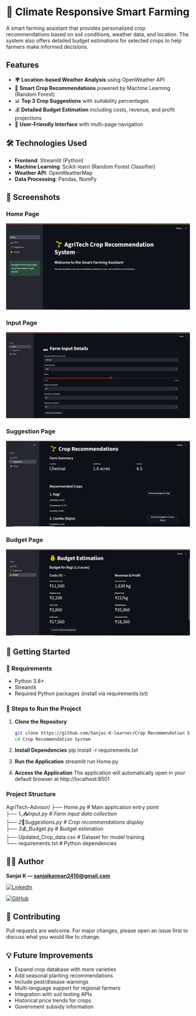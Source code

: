# 🌱 Climate Responsive Smart Farming

A smart farming assistant that provides personalized crop recommendations based on soil conditions, weather data, and location. The system also offers detailed budget estimations for selected crops to help farmers make informed decisions.

## Features

- 🌍 **Location-based Weather Analysis** using OpenWeather API
- 🌱 **Smart Crop Recommendations** powered by Machine Learning (Random Forest)
- 📊 **Top 3 Crop Suggestions** with suitability percentages
- 💰 **Detailed Budget Estimation** including costs, revenue, and profit projections
- 📱 **User-Friendly Interface** with multi-page navigation

## 🛠️ Technologies Used

- **Frontend**: Streamlit (Python)
- **Machine Learning**: Scikit-learn (Random Forest Classifier)
- **Weather API**: OpenWeatherMap
- **Data Processing**: Pandas, NumPy

## 📸 Screenshots
###                                                         Home Page
![Homepage](https://github.com/Sanjai-K-learner/Crop-Recommendation-System/blob/main/pages/HomePage.PNG)
###                                                         Input Page
![Input Page](https://github.com/Sanjai-K-learner/Crop-Recommendation-System/blob/main/pages/InputPage.PNG)
###                                                         Suggestion Page
![Suggestion](https://github.com/Sanjai-K-learner/Crop-Recommendation-System/blob/main/pages/SuggestionPage.PNG)
###                                                         Budget Page
![Budget](https://github.com/Sanjai-K-learner/Crop-Recommendation-System/blob/main/pages/BudgetPage.PNG)

## 🏁 Getting Started

### 🔧 Requirements
- Python 3.8+
- Streamlit
- Required Python packages (install via requirements.txt)

### 🚀 Steps to Run the Project

1. **Clone the Repository**
     ```bash
   git clone https://github.com/Sanjai-K-learner/Crop Recommendation System.git
   cd Crop Recommendation System
   
2. **Install Dependencies**
    pip install -r requirements.txt
   
3. **Run the Application**
     streamlit run Home.py
   
4. **Access the Application**
    The application will automatically open in your default browser at           http://localhost:8501

### Project Structure

AgriTech-Advisor/
├── Home.py                 # Main application entry point<br>
├── 1_📥_Input.py           # Farm input data collection<br>
├── 2_🌱_Suggestions.py     # Crop recommendations display<br>
├── 3_💰_Budget.py          # Budget estimation<br>
├── Updated_Crop_data.csv   # Dataset for model training<br>
└── requirements.txt        # Python dependencies<br>


## 👨‍💻 Author
**Sanjai K — sanjaikannan2410@gmail.com**

[![LinkedIn](https://img.shields.io/badge/-LinkedIn-0A66C2?logo=linkedin&logoColor=white&style=flat-square)](https://www.linkedin.com/in/sanjai-k-5b1206299/) 

[![GitHub](https://img.shields.io/badge/-GitHub-100000?logo=github&logoColor=white&style=flat-square)](https://github.com/Sanjai-K-learner)

## 🤝 Contributing
Pull requests are welcome. For major changes, please open an issue first to discuss what you would like to change.

## 💡 Future Improvements
- Expand crop database with more varieties  
- Add seasonal planting recommendations  
- Include pest/disease warnings  
- Multi-language support for regional farmers   
- Integration with soil testing APIs  
- Historical price trends for crops  
- Government subsidy information  
